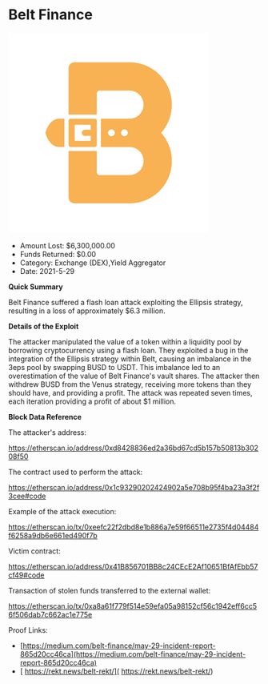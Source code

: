 # Belt Finance
![Belt Finance](/rektimages/Belt-Finance.png)
- Amount Lost: $6,300,000.00
- Funds Returned: $0.00
- Category: Exchange (DEX),Yield Aggregator
- Date: 2021-5-29

**Quick Summary**

Belt Finance suffered a flash loan attack exploiting the Ellipsis strategy, resulting in a loss of approximately $6.3 million.

  


 **Details of the Exploit**

The attacker manipulated the value of a token within a liquidity pool by borrowing cryptocurrency using a flash loan. They exploited a bug in the integration of the Ellipsis strategy within Belt, causing an imbalance in the 3eps pool by swapping BUSD to USDT. This imbalance led to an overestimation of the value of Belt Finance's vault shares. The attacker then withdrew BUSD from the Venus strategy, receiving more tokens than they should have, and providing a profit. The attack was repeated seven times, each iteration providing a profit of about $1 million.

  


 **Block Data Reference**

The attacker's address:

https://etherscan.io/address/0xd8428836ed2a36bd67cd5b157b50813b30208f50

  


The contract used to perform the attack:

https://etherscan.io/address/0x1c93290202424902a5e708b95f4ba23a3f2f3cee#code

  


Example of the attack execution:

https://etherscan.io/tx/0xeefc22f2dbd8e1b886a7e59f66511e2735f4d04484f6258a9db6e661ed490f7b

  


Victim contract:

https://etherscan.io/address/0x41B856701BB8c24CEcE2Af10651BfAfEbb57cf49#code

  


Transaction of stolen funds transferred to the external wallet:

https://etherscan.io/tx/0xa8a61f779f514e59efa05a98152cf56c1942eff6cc56f506dab7c662ac1e775e


Proof Links:
- [https://medium.com/belt-finance/may-29-incident-report-865d20cc46ca](https://medium.com/belt-finance/may-29-incident-report-865d20cc46ca)
- [ https://rekt.news/belt-rekt/]( https://rekt.news/belt-rekt/)


